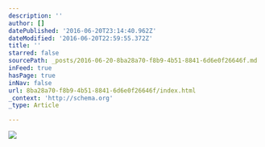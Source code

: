 ```yaml
---
description: ''
author: []
datePublished: '2016-06-20T23:14:40.962Z'
dateModified: '2016-06-20T22:59:55.372Z'
title: ''
starred: false
sourcePath: _posts/2016-06-20-8ba28a70-f8b9-4b51-8841-6d6e0f26646f.md
inFeed: true
hasPage: true
inNav: false
url: 8ba28a70-f8b9-4b51-8841-6d6e0f26646f/index.html
_context: 'http://schema.org'
_type: Article

---
```

![](https://the-grid-user-content.s3-us-west-2.amazonaws.com/786f74ea-7519-4a33-9d2e-f1867f8f2236.png)